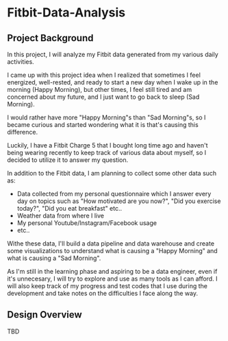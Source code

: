 # Fitbit-Data-Analysis

## Project Background
In this project, I will analyze my Fitbit data generated from my various daily activities.

I came up with this project idea when I realized that sometimes I feel energized, well-rested, and ready to start a new day when I wake up in the morning (Happy Morning), but other times, I feel still tired and am concerned about my future, and I just want to go back to sleep (Sad Morning).

I would rather have more "Happy Morning"s than "Sad Morning"s, so I became curious and started wondering what it is that's causing this difference.

Luckily, I have a Fitbit Charge 5 that I bought long time ago and haven't being wearing recently to keep track of various data about myself, so I decided to utilize it to answer my question.

In addition to the Fitbit data, I am planning to collect some other data such as:
- Data collected from my personal questionnaire which I answer every day on topics such as "How motivated are you now?", "Did you exercise today?", "Did you eat breakfast" etc..
- Weather data from where I live
- My personal Youtube/Instagram/Facebook usage
- etc..

Withe these data, I'll build a data pipeline and data warehouse and create some visualizations to understand what is causing a "Happy Morning" and what is causing a "Sad Morning".

As I'm still in the learning phase and aspiring to be a data engineer, even if it's unnecesary, I will try to explore and use as many tools as I can afford. I will also keep track of my progress and test codes that I use during the development and take notes on the difficulties I face along the way.


## Design Overview

TBD
